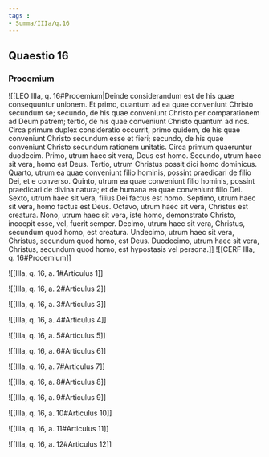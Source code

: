 ```yaml
---
tags : 
- Summa/IIIa/q.16
---
```


## Quaestio 16

### Prooemium

![[LEO IIIa, q. 16#Prooemium|Deinde considerandum est de his quae consequuntur unionem. Et primo, quantum ad ea quae conveniunt Christo secundum se; secundo, de his quae conveniunt Christo per comparationem ad Deum patrem; tertio, de his quae conveniunt Christo quantum ad nos. Circa primum duplex consideratio occurrit, primo quidem, de his quae conveniunt Christo secundum esse et fieri; secundo, de his quae conveniunt Christo secundum rationem unitatis. Circa primum quaeruntur duodecim. Primo, utrum haec sit vera, Deus est homo. Secundo, utrum haec sit vera, homo est Deus. Tertio, utrum Christus possit dici homo dominicus. Quarto, utrum ea quae conveniunt filio hominis, possint praedicari de filio Dei, et e converso. Quinto, utrum ea quae conveniunt filio hominis, possint praedicari de divina natura; et de humana ea quae conveniunt filio Dei. Sexto, utrum haec sit vera, filius Dei factus est homo. Septimo, utrum haec sit vera, homo factus est Deus. Octavo, utrum haec sit vera, Christus est creatura. Nono, utrum haec sit vera, iste homo, demonstrato Christo, incoepit esse, vel, fuerit semper. Decimo, utrum haec sit vera, Christus, secundum quod homo, est creatura. Undecimo, utrum haec sit vera, Christus, secundum quod homo, est Deus. Duodecimo, utrum haec sit vera, Christus, secundum quod homo, est hypostasis vel persona.]]
![[CERF IIIa, q. 16#Prooemium]]

![[IIIa, q. 16, a. 1#Articulus 1]]

![[IIIa, q. 16, a. 2#Articulus 2]]

![[IIIa, q. 16, a. 3#Articulus 3]]

![[IIIa, q. 16, a. 4#Articulus 4]]

![[IIIa, q. 16, a. 5#Articulus 5]]

![[IIIa, q. 16, a. 6#Articulus 6]]

![[IIIa, q. 16, a. 7#Articulus 7]]

![[IIIa, q. 16, a. 8#Articulus 8]]

![[IIIa, q. 16, a. 9#Articulus 9]]

![[IIIa, q. 16, a. 10#Articulus 10]]

![[IIIa, q. 16, a. 11#Articulus 11]]

![[IIIa, q. 16, a. 12#Articulus 12]]

